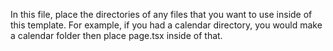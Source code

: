 In this file, place the directories of any files that you want to use inside
of this template. For example, if you had a calendar directory, you would
make a calendar folder then place page.tsx inside of that.